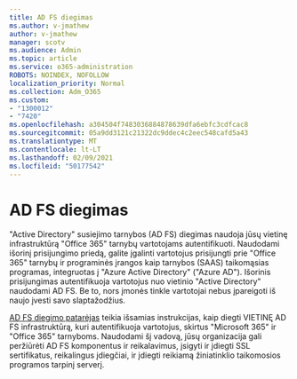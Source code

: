 ```yaml
---
title: AD FS diegimas
ms.author: v-jmathew
author: v-jmathew
manager: scotv
ms.audience: Admin
ms.topic: article
ms.service: o365-administration
ROBOTS: NOINDEX, NOFOLLOW
localization_priority: Normal
ms.collection: Adm_O365
ms.custom:
- "1300012"
- "7420"
ms.openlocfilehash: a304504f7483036884878639dfa6ebfc3cdfcac8
ms.sourcegitcommit: 05a9dd3121c21322dc9ddec4c2eec548cafd5a43
ms.translationtype: MT
ms.contentlocale: lt-LT
ms.lasthandoff: 02/09/2021
ms.locfileid: "50177542"
---
```

# <a name="deploy-ad-fs"></a>AD FS diegimas

"Active Directory" susiejimo tarnybos (AD FS) diegimas naudoja jūsų vietinę infrastruktūrą "Office 365" tarnybų vartotojams autentifikuoti. Naudodami išorinį prisijungimo priedą, galite įgalinti vartotojus prisijungti prie "Office 365" tarnybų ir programinės įrangos kaip tarnybos (SAAS) taikomąsias programas, integruotas į "Azure Active Directory" ("Azure AD"). Išorinis prisijungimas autentifikuoja vartotojus nuo vietinio "Active Directory" naudodami AD FS. Be to, nors įmonės tinkle vartotojai nebus įpareigoti iš naujo įvesti savo slaptažodžius.

[AD FS diegimo patarėjas](https://go.microsoft.com/fwlink/?linkid=2071178) teikia išsamias instrukcijas, kaip diegti VIETINĘ AD FS infrastruktūrą, kuri autentifikuoja vartotojus, skirtus "Microsoft 365" ir "Office 365" tarnyboms. Naudodami šį vadovą, jūsų organizacija gali peržiūrėti AD FS komponentus ir reikalavimus, įsigyti ir įdiegti SSL sertifikatus, reikalingus įdiegčiai, ir įdiegti reikiamą žiniatinklio taikomosios programos tarpinį serverį.
